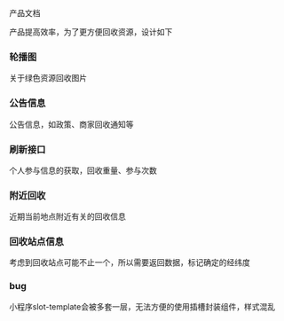 产品文档

产品提高效率，为了更方便回收资源，设计如下


### 轮播图
关于绿色资源回收图片

### 公告信息
公告信息，如政策、商家回收通知等

### 刷新接口
个人参与信息的获取，回收重量、参与次数

### 附近回收
近期当前地点附近有关的回收信息

### 回收站点信息
考虑到回收站点可能不止一个，所以需要返回数据，标记确定的经纬度



### bug
小程序slot-template会被多套一层，无法方便的使用插槽封装组件，样式混乱